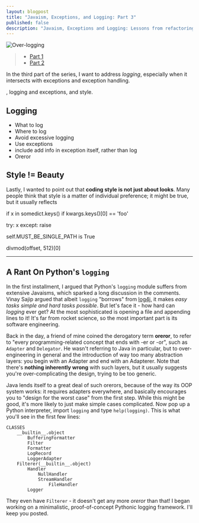 ```yaml
---
layout: blogpost
title: "Javaism, Exceptions, and Logging: Part 3"
published: false
description: "Javaism, Exceptions and Logging: Lessons from refactoring large codebases. Part 3 of 3"
---
```


<img src="http://tomerfiliba.com/static/res/2012-07-16-Callahans.jpg" class="blog_post_image" title="Over-logging"/>

> * [Part 1](http://tomerfiliba.com/blog/Javaism)
> * [Part 2](http://tomerfiliba.com/blog/On-Exceptions)

In the third part of the series, I want to address *logging*, especially when it intersects with
exceptions and exception handling.


, logging and
exceptions, and style.

## Logging ##


* What to log
* Where to log
* Avoid excessive logging
* Use exceptions
* include add info in exception itself, rather than log
* Oreror




## Style != Beauty ##

Lastly, I wanted to point out that **coding style is not just about looks**. Many people think that
style is a matter of individual preference; it might be true, but it usually reflects

if x in somedict.keys()
if kwargs.keys()[0] == 'foo'

try:
    x
except:
    raise

self.MUST_BE_SINGLE_PATH is True

divmod(offset, 512)[0]

---------------------------------------------------------------------------------------------------

## A Rant On Python's ``logging`` ##

In the first installment, I argued that Python's ``logging`` module suffers from extensive
Javaisms, which sparked a long discussion in the comments. Vinay Sajip argued that albeit
``logging`` "borrows" from [log4j](http://en.wikipedia.org/wiki/Log4j), it makes *easy tasks simple
and hard tasks possible*. But let's face it - how hard can *logging* ever get? At the most
sophisticated
is opening a file and appending lines to it! It's far from rocket science, so the most important
part is its software engineering.

Back in the day, a friend of mine coined the derogatory term **oreror**, to refer to "every
programming-related concept that ends with -er or -or", such as ``Adapter`` and ``Delegator``.
He wasn't referring to Java in particular, but to over-engineering in general and the introduction
of way too many abstraction layers: you begin with an Adapter and end with an Adapterer.
Note that there's **nothing inherently wrong** with such layers, but it usually suggests you're
over-complicating the design, trying to be too generic.

Java lends itself to a great deal of such orerors, because of the way its OOP system works: it
requires adapters everywhere, and basically encourages you to "design for the worst case" from the
first step. While this might be good, it's more likely to just make simple cases complicated.
Now pop up a Python interpreter, import ``logging`` and type ``help(logging)``. This is what you'll
see in the first few lines:

    CLASSES
        __builtin__.object
            BufferingFormatter
            Filter
            Formatter
            LogRecord
            LoggerAdapter
        Filterer(__builtin__.object)
            Handler
                NullHandler
                StreamHandler
                    FileHandler
            Logger

They even have ``Filterer`` - it doesn't get any more *oreror* than that! I began working on a
minimalistic, proof-of-concept Pythonic logging framework. I'll keep you posted.